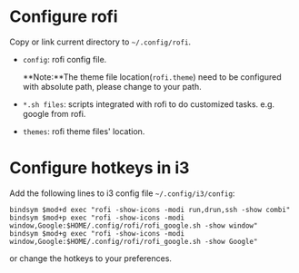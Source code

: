 # Configure rofi

Copy or link current directory to `~/.config/rofi`. 
- `config`: rofi config file. 

  **Note:**The theme file location(`rofi.theme`) need to be configured with absolute path, please change to your path.
- `*.sh files`: scripts integrated with rofi to do customized tasks. e.g. google from rofi.
- `themes`: rofi theme files' location.

# Configure hotkeys in i3
Add the following lines to i3 config file `~/.config/i3/config`:

  ```
  bindsym $mod+d exec "rofi -show-icons -modi run,drun,ssh -show combi"
  bindsym $mod+p exec "rofi -show-icons -modi window,Google:$HOME/.config/rofi/rofi_google.sh -show window"
  bindsym $mod+g exec "rofi -show-icons -modi window,Google:$HOME/.config/rofi/rofi_google.sh -show Google"
  ```
or change the hotkeys to your preferences.
